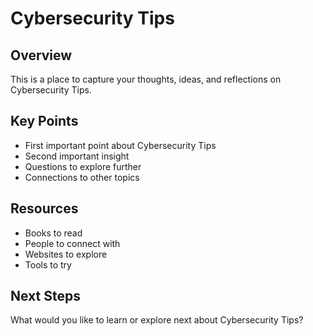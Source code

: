 # Cybersecurity Tips

## Overview

This is a place to capture your thoughts, ideas, and reflections on Cybersecurity Tips.

## Key Points

- First important point about Cybersecurity Tips
- Second important insight
- Questions to explore further
- Connections to other topics

## Resources

- Books to read
- People to connect with
- Websites to explore
- Tools to try

## Next Steps

What would you like to learn or explore next about Cybersecurity Tips?